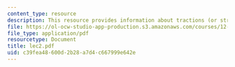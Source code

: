 ```yaml
---
content_type: resource
description: This resource provides information about tractions (or stress vector).
file: https://ol-ocw-studio-app-production.s3.amazonaws.com/courses/12-005-applications-of-continuum-mechanics-to-earth-atmospheric-and-planetary-sciences-spring-2006/c39fea48600d2b28a7d4c667999e642e_lec2.pdf
file_type: application/pdf
resourcetype: Document
title: lec2.pdf
uid: c39fea48-600d-2b28-a7d4-c667999e642e
---
```

